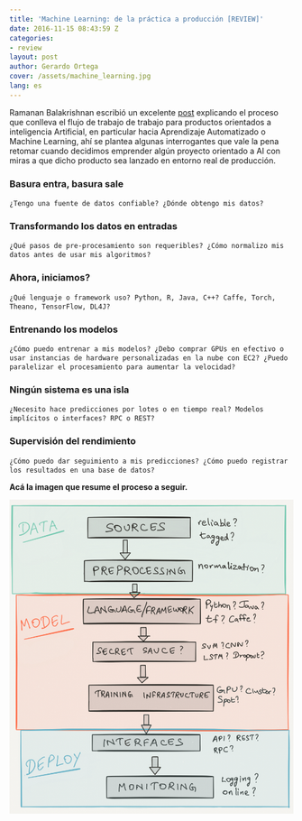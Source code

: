 ```yaml
---
title: 'Machine Learning: de la práctica a producción [REVIEW]'
date: 2016-11-15 08:43:59 Z
categories:
- review
layout: post
author: Gerardo Ortega
cover: /assets/machine_learning.jpg
lang: es
---
```


Ramanan Balakrishnan escribió un excelente [post](https://engineering.semantics3.com/2016/11/13/machine-learning-practice-to-production/) explicando el proceso que conlleva el flujo de trabajo de trabajo para productos orientados a inteligencia Artificial, en particular hacia Aprendizaje Automatizado o Machine Learning, ahí se plantea algunas interrogantes que vale la pena retomar cuando decidimos emprender algún proyecto orientado a AI con miras a que dicho producto sea lanzado en entorno real de producción.  

### Basura entra, basura sale

    ¿Tengo una fuente de datos confiable? ¿Dónde obtengo mis datos?

### Transformando los datos en entradas

    ¿Qué pasos de pre-procesamiento son requeribles? ¿Cómo normalizo mis datos antes de usar mis algoritmos?

### Ahora, iniciamos?

    ¿Qué lenguaje o framework uso? Python, R, Java, C++? Caffe, Torch, Theano, TensorFlow, DL4J?

### Entrenando los modelos

    ¿Cómo puedo entrenar a mis modelos? ¿Debo comprar GPUs en efectivo o usar instancias de hardware personalizadas en la nube con EC2? ¿Puedo paralelizar el procesamiento para aumentar la velocidad?

### Ningún sistema es una isla

    ¿Necesito hace predicciones por lotes o en tiempo real? Modelos implícitos o interfaces? RPC o REST?

### Supervisión del rendimiento

    ¿Cómo puedo dar seguimiento a mis predicciones? ¿Cómo puedo registrar los resultados en una base de datos? 


<b>Acá la imagen que resume el proceso a seguir.</b>

![Machine Learning de desarrollo a producción](/assets/machine_learning_desarrollo_a_produccion.png)
